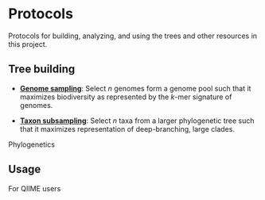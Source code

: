 Protocols
=========

Protocols for building, analyzing, and using the trees and other resources in this project.

Tree building
-------------

- [**Genome sampling**](genomes): Select _n_ genomes form a genome pool such that it maximizes biodiversity as represented by the _k_-mer signature of genomes.

- [**Taxon subsampling**](taxon_subsampling): Select _n_ taxa from a larger phylogenetic tree such that it maximizes representation of deep-branching, large clades.

Phylogenetics


Usage
-----

For QIIME users

